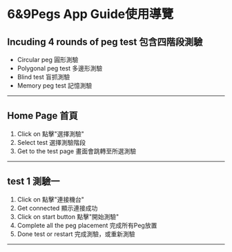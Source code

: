# 6&9Pegs App Guide使用導覽
## Incuding 4 rounds of peg test 包含四階段測驗
* Circular peg 圓形測驗
* Polygonal peg test 多邊形測驗
* Blind test 盲抓測驗
* Memory peg test 記憶測驗
---
## Home Page 首頁
1. Click on 點擊"選擇測驗"
2. Select test 選擇測驗階段
3. Get to the test page 畫面會跳轉至所選測驗
---
## test 1 測驗一
1. Click on 點擊"連接機台"
2. Get connected 顯示連接成功
3. Click on start button 點擊"開始測驗"
4. Complete all the peg placement 完成所有Peg放置
5. Done test or restart 完成測驗，或重新測驗
---
